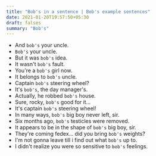 ```yaml
---
title: "Bob's in a sentence | Bob's example sentences"
date: 2021-01-20T19:57:50+05:30
draft: falses
summary: "Bob's"
---
```

- And `bob's` your uncle.
- `Bob's` your uncle.
- But it was `bob's` idea.
- It wasn't `bob's` fault.
- You're a `bob's` girl now.
- It belongs to `bob's` uncle.
- Captain `bob's` steering wheel?
- It's `bob's`, the day manager's.
- Actually, he robbed `bob's` house.
- Sure, rocky, `bob's` good for it...
- It's captain `bob's` steering wheel!
- In many ways, `bob's` big boy never left, sir.
- Six months ago, `bob's` testicles were removed.
- It appears to be in the shape of `bob's` big boy, sir.
- They're coming fedex... did you bring `bob's` weights?
- I'm not gonna leave till i find out what `bob's` up to.
- I didn't realize you were so sensitive to `bob's` feelings.
                 
